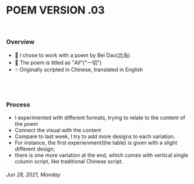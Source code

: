 
# POEM VERSION .03

<br/>

### Overview

* 🎲 I chose to work with a poem by Bei Dao(北岛)
* 📜 The poem is titled as "*All*"("一切")
* 🀄️ Originally scripted in Chinese, translated in English

<br/>
<br/>

### Process
- I experimented with different formats, trying to relate to the content of the poem
- Connect the visual with the content
- Compare to last week, I try to add more designs to each variation.
- For instance, the first experienment(the table) is given with a slight different design; 
- there is one more variation at the end, which comes with vertical single column script, like traditional Chinese script.


###### *Jun 28, 2021, Monday*
